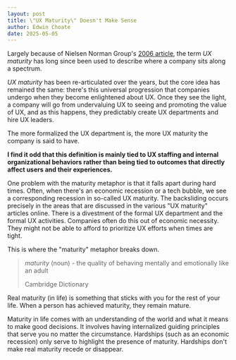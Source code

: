 ```yaml
---
layout: post
title: \"UX Maturity\" Doesn't Make Sense
author: Edwin Choate
date: 2025-05-05
---
```


Largely because of Nielsen Norman Group's [2006 article](https://www.nngroup.com/articles/ux-maturity-stages-1-4-original/), the term _UX maturity_ has long since been used to describe where a company sits along a spectrum. 

_UX maturity_ has been re-articulated over the years, but the core idea has remained the same: there's this universal progression that companies undergo when they become enlightened about UX. Once they see the light, a company will go from undervaluing UX to seeing and promoting the value of UX, and as this happens, they predictably create UX departments and hire UX leaders.

The more formalized the UX department is, the more UX maturity the company is said to have. 

**I find it odd that this definition is mainly tied to UX staffing and internal organizational behaviors rather than being tied to outcomes that directly affect users and their experiences.**

One problem with the maturity metaphor is that it falls apart during hard times. Often, when there's an economic recession or a tech bubble, we see a corresponding recession in so-called UX maturity. The backsliding occurs precisely in the areas that are discussed in the various "UX maturity" articles online. There is a divestment of the formal UX department and the formal UX activities. Companies often do this out of economic necessity. They might not be able to afford to prioritize UX efforts when times are tight.

This is where the "maturity" metaphor breaks down.

> _maturity_ (noun) - the quality of behaving mentally and emotionally like an adult
> 
> Cambridge Dictionary 

Real maturity (in life) is something that sticks with you for the rest of your life. When a person has achieved maturity, they remain mature.

Maturity in life comes with an understanding of the world and what it means to make good decisions. It involves having internalized guiding principles that serve you no matter the circumstance. Hardships (such as an economic recession) only serve to highlight the presence of maturity. Hardships don't make real maturity recede or disappear.
